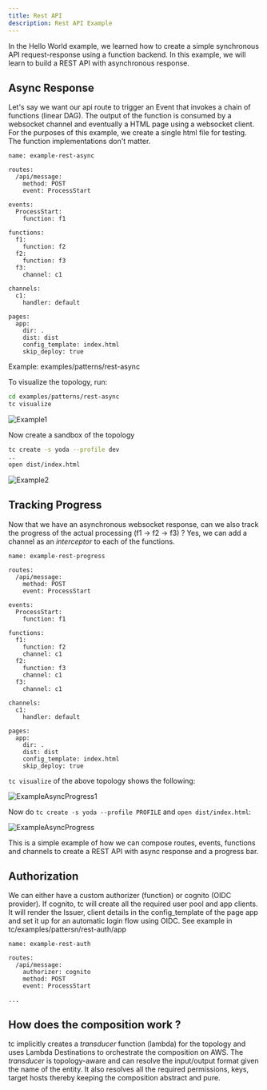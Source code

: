 ```yaml
---
title: Rest API
description: Rest API Example
---
```


In the Hello World example, we learned how to create a simple synchronous API request-response using a function backend. In this example, we will learn to build a REST API with asynchronous response.

## Async Response

Let's say we want our api route to trigger an Event that invokes a chain of functions (linear DAG). The output of the function is consumed by a websocket channel and eventually a HTML page using a websocket client. For the purposes of this example, we create a single html file for testing. The function implementations don't matter.

```
name: example-rest-async

routes:
  /api/message:
    method: POST
    event: ProcessStart

events:
  ProcessStart:
    function: f1

functions:
  f1:
    function: f2
  f2:
    function: f3
  f3:
    channel: c1

channels:
  c1:
    handler: default

pages:
  app:
    dir: .
    dist: dist
    config_template: index.html
    skip_deploy: true
```
Example: examples/patterns/rest-async

To visualize the topology, run:

```sh
cd examples/patterns/rest-async
tc visualize
```

![Example1](../../../assets/example-rest-async.png)

Now create a sandbox of the topology

```sh
tc create -s yoda --profile dev
..
open dist/index.html
```

![Example2](../../../assets/example-rest-async.gif)


## Tracking Progress

Now that we have an asynchronous websocket response, can we also track the progress of the actual processing (f1 -> f2 -> f3) ? Yes, we can add a channel as an _interceptor_ to each of the functions.

```
name: example-rest-progress

routes:
  /api/message:
    method: POST
    event: ProcessStart

events:
  ProcessStart:
    function: f1

functions:
  f1:
    function: f2
    channel: c1
  f2:
    function: f3
    channel: c1
  f3:
    channel: c1

channels:
  c1:
    handler: default

pages:
  app:
    dir: .
    dist: dist
    config_template: index.html
    skip_deploy: true

```

`tc visualize` of the above topology shows the following:

![ExampleAsyncProgress1](../../../assets/example-async-progress.png)

Now do `tc create -s yoda --profile PROFILE` and `open dist/index.html`:

![ExampleAsyncProgress](../../../assets/example-async-progress.gif)

This is a simple example of how we can compose routes, events, functions and channels to create a REST API with async response and a progress bar.

## Authorization

We can either have a custom authorizer (function) or cognito (OIDC provider). If cognito, tc will create all the required user pool and app clients. It will render the Issuer, client details in the config_template of the page app and set it up for an automatic login flow using OIDC. See example in tc/examples/pattersn/rest-auth/app

```
name: example-rest-auth

routes:
  /api/message:
	authorizer: cognito
    method: POST
    event: ProcessStart

...
```

## How does the composition work ?

tc implicitly creates a _transducer_ function (lambda) for the topology and uses Lambda Destinations to orchestrate the composition on AWS. The _transducer_ is topology-aware and can resolve the input/output format given the name of the entity. It also resolves all the required permissions, keys, target hosts thereby keeping the composition abstract and pure.
